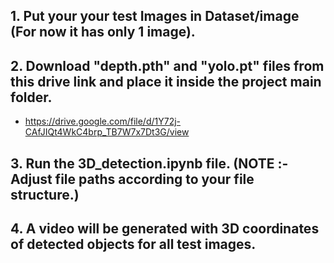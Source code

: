 ## 1. Put your your test Images in Dataset/image (For now it has only 1 image).
## 2. Download "depth.pth" and "yolo.pt" files from this drive link and place it inside the project main folder.
- https://drive.google.com/file/d/1Y72j-CAfJIQt4WkC4brp_TB7W7x7Dt3G/view
## 3. Run the 3D_detection.ipynb file. (NOTE :- Adjust file paths according to your file structure.)
## 4. A video will be generated with 3D coordinates of detected objects for all test images.
